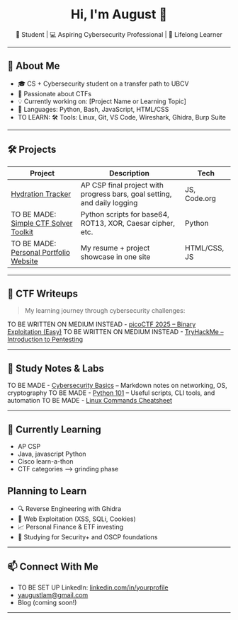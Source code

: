 <h1 align="center">Hi, I'm August 👋</h1>
<p align="center">
  🧠 Student | 💻 Aspiring Cybersecurity Professional | 🌱 Lifelong Learner
</p>

---

## 🚀 About Me

- 🎓 CS + Cybersecurity student on a transfer path to UBCV
- 🔐 Passionate about CTFs 
- 💡 Currently working on: [Project Name or Learning Topic]
- 🧰 Languages: Python, Bash, JavaScript, HTML/CSS
- TO LEARN:  🛠️ Tools: Linux, Git, VS Code, Wireshark, Ghidra, Burp Suite

---

## 🛠️ Projects

| Project | Description | Tech |
|--------|-------------|------|
| [Hydration Tracker](https://github.com/AuggieOwo/hydration-tracker) | AP CSP final project with progress bars, goal setting, and daily logging | JS, Code.org |
| TO BE MADE:  [Simple CTF Solver Toolkit](https://github.com/yourusername/ctf-toolkit) | Python scripts for base64, ROT13, XOR, Caesar cipher, etc. | Python |
| TO BE MADE: [Personal Portfolio Website](https://yourusername.github.io) | My resume + project showcase in one site | HTML/CSS, JS |

---

## 🧠 CTF Writeups

> My learning journey through cybersecurity challenges:

TO BE WRITTEN ON MEDIUM INSTEAD - [picoCTF 2025 – Binary Exploitation (Easy)](https://github.com/yourusername/ctf-writeups/blob/main/pico2025/binary-easy.md)
TO BE WRITTEN ON MEDIUM INSTEAD  - [TryHackMe – Introduction to Pentesting](https://github.com/yourusername/ctf-writeups/blob/main/tryhackme/intro-pentest.md)

---

## 📘 Study Notes & Labs

TO BE MADE - [Cybersecurity Basics](https://github.com/yourusername/cyber-notes) – Markdown notes on networking, OS, cryptography
TO BE MADE - [Python 101](https://github.com/yourusername/python-snippets) – Useful scripts, CLI tools, and automation
TO BE MADE - [Linux Commands Cheatsheet](https://github.com/yourusername/linux-cheatsheet)

---

## 🌱 Currently Learning
- AP CSP
- Java, javascript Python
- Cisco learn-a-thon
- CTF categories --> grinding phase

## Planning to Learn

- 🔍 Reverse Engineering with Ghidra
- 📜 Web Exploitation (XSS, SQLi, Cookies)
- 📈 Personal Finance & ETF investing
- 🧠 Studying for Security+ and OSCP foundations

---

## 📫 Connect With Me

- TO BE SET UP LinkedIn: [linkedin.com/in/yourprofile](https://linkedin.com/in/yourprofile)
- yaugustlam@gmail.com
- Blog (coming soon!)

---
